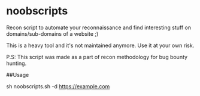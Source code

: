 # noobscripts
Recon script to automate your reconnaissance and find interesting stuff on domains/sub-domains of a website ;)

This is a heavy tool and it's not maintained anymore. Use it at your own risk.

P.S: This script was made as a part of recon methodology for bug bounty hunting.



##Usage 

sh noobscripts.sh -d https://example.com 
